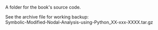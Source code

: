 A folder for the book's source code.

See the archive file for working backup:  
Symbolic-Modified-Nodal-Analysis-using-Python_XX-xxx-XXXX.tar.gz   
 
